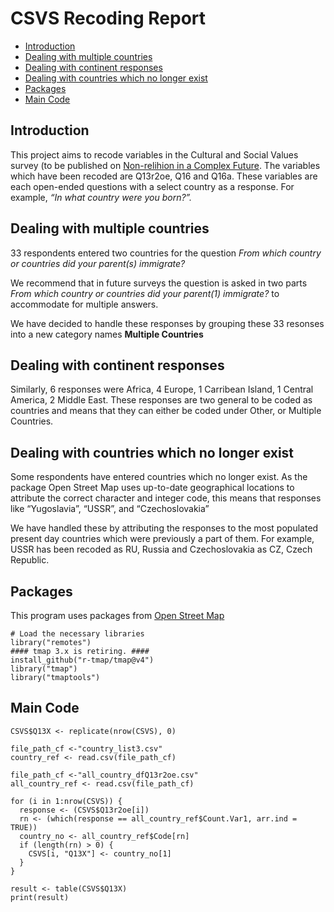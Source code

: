 CSVS Recoding Report
================

- [Introduction](#introduction)
- [Dealing with multiple countries](#dealing-with-multiple-countries)
- [Dealing with continent responses](#dealing-with-continent-responses)
- [Dealing with countries which no longer
  exist](#dealing-with-countries-which-no-longer-exist)
- [Packages](#packages)
- [Main Code](#main-code)

## Introduction

This project aims to recode variables in the Cultural and Social Values
survey (to be published on [Non-relihion in a Complex Future](https://nonreligionproject.ca/). The variables which have been recoded are Q13r2oe, Q16 and Q16a.
These variables are each open-ended questions with a select country as a
response. For example, *“In what country were you born?”.*

## Dealing with multiple countries

33 respondents entered two countries for the question *From which
country or countries did your parent(s) immigrate?*

We recommend that in future surveys the question is asked in two parts
*From which country or countries did your parent(1) immigrate?* to
accommodate for multiple answers.

We have decided to handle these responses by grouping these 33 resonses
into a new category names **Multiple Countries**

## Dealing with continent responses

Similarly, 6 responses were Africa, 4 Europe, 1 Carribean Island, 1
Central America, 2 Middle East. These responses are two general to be
coded as countries and means that they can either be coded under Other,
or Multiple Countries.

## Dealing with countries which no longer exist

Some respondents have entered countries which no longer exist. As the
package Open Street Map uses up-to-date geographical locations to
attribute the correct character and integer code, this means that
responses like “Yugoslavia”, “USSR”, and “Czechoslovakia”

We have handled these by attributing the responses to the most populated
present day countries which were previously a part of them. For example,
USSR has been recoded as RU, Russia and Czechoslovakia as CZ, Czech
Republic.

## Packages

This program uses packages from [Open Street
Map](https://www.openstreetmap.org/#map=3/38.22/20.48)

``` recode_dataframe
# Load the necessary libraries
library("remotes")
#### tmap 3.x is retiring. ####
install_github("r-tmap/tmap@v4")
library("tmap")
library("tmaptools")
```

## Main Code

``` main_recode
CSVS$Q13X <- replicate(nrow(CSVS), 0)

file_path_cf <-"country_list3.csv"
country_ref <- read.csv(file_path_cf)

file_path_cf <-"all_country_dfQ13r2oe.csv"
all_country_ref <- read.csv(file_path_cf)

for (i in 1:nrow(CSVS)) {
  response <- (CSVS$Q13r2oe[i])
  rn <- (which(response == all_country_ref$Count.Var1, arr.ind = TRUE))
  country_no <- all_country_ref$Code[rn]
  if (length(rn) > 0) {
    CSVS[i, "Q13X"] <- country_no[1]
  }
}

result <- table(CSVS$Q13X)
print(result)
```
